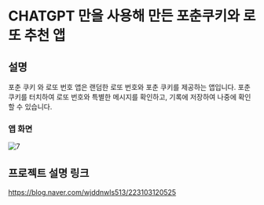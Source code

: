 # CHATGPT 만을 사용해 만든 포춘쿠키와 로또 추천 앱

## 설명
포춘 쿠키 와 로또 번호 앱은 랜덤한 로또 번호와 포춘 쿠키를 제공하는 앱입니다.
포춘 쿠키를 터치하여 로또 번호와 특별한 메시지를 확인하고, 기록에 저장하여 나중에 확인할 수 있습니다.

### 앱 화면
![7](https://github.com/woojin7879/FortuneApp/assets/38205047/bfd04708-8b26-4c1b-8d14-4aded7e9808a)

## 프로젝트 설명 링크
https://blog.naver.com/wjddnwls513/223103120525
